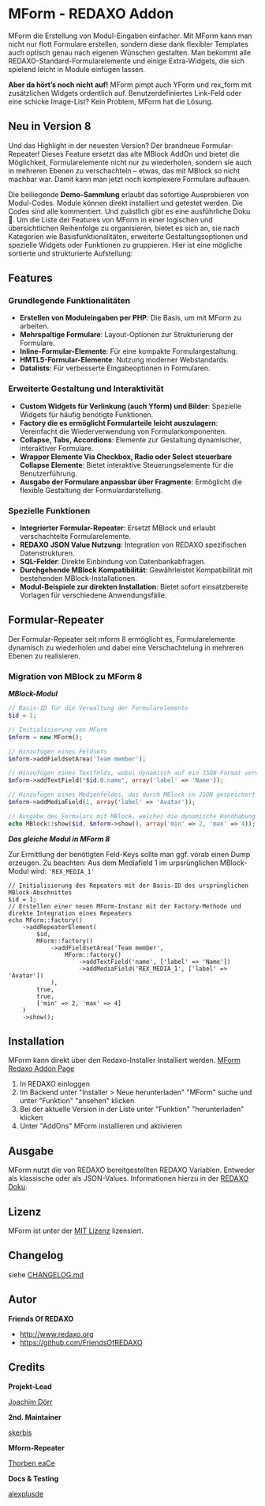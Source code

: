 # MForm - REDAXO Addon

MForm die Erstellung von Modul-Eingaben einfacher. Mit MForm kann man nicht nur flott Formulare erstellen, sondern diese dank flexibler Templates auch optisch genau nach eigenen Wünschen gestalten. Man bekommt alle REDAXO-Standard-Formularelemente und einige Extra-Widgets, die sich spielend leicht in Module einfügen lassen.

**Aber da hört’s noch nicht auf!** 
MForm pimpt auch YForm und rex_form mit zusätzlichen Widgets ordentlich auf. Benutzerdefiniertes Link-Feld oder eine schicke Image-List? Kein Problem, MForm hat die Lösung.

## Neu in Version 8 ###
Und das Highlight in der neuesten Version? Der brandneue Formular-Repeater! Dieses Feature ersetzt das alte MBlock AddOn und bietet die Möglichkeit, Formularelemente nicht nur zu wiederholen, sondern sie auch in mehreren Ebenen zu verschachteln – etwas, das mit MBlock so nicht machbar war. Damit kann man jetzt noch komplexere Formulare aufbauen. 

Die beiliegende **Demo-Sammlung** erlaubt das sofortige Ausprobieren von Modul-Codes. Module können direkt installiert und getestet werden. Die Codes sind alle kommentiert.
Und zuästlich gibt es eine ausführliche Doku 📒.
Um die Liste der Features von MForm in einer logischen und übersichtlichen Reihenfolge zu organisieren, bietet es sich an, sie nach Kategorien wie Basisfunktionalitäten, erweiterte Gestaltungsoptionen und spezielle Widgets oder Funktionen zu gruppieren. Hier ist eine mögliche sortierte und strukturierte Aufstellung:

## Features

### Grundlegende Funktionalitäten
- **Erstellen von Moduleingaben per PHP**: Die Basis, um mit MForm zu arbeiten.
- **Mehrspaltige Formulare**: Layout-Optionen zur Strukturierung der Formulare.
- **Inline-Formular-Elemente**: Für eine kompakte Formulargestaltung.
- **HMTL5-Formular-Elemente**: Nutzung moderner Webstandards.
- **Datalists**: Für verbesserte Eingabeoptionen in Formularen.

### Erweiterte Gestaltung und Interaktivität
- **Custom Widgets für Verlinkung (auch Yform) und Bilder**: Spezielle Widgets für häufig benötigte Funktionen.
- **Factory die es ermöglicht Formularteile leicht auszulagern**: Vereinfacht die Wiederverwendung von Formularkomponenten.
- **Collapse, Tabs, Accordions**: Elemente zur Gestaltung dynamischer, interaktiver Formulare.
- **Wrapper Elemente Via Checkbox, Radio oder Select steuerbare Collapse Elemente**: Bietet interaktive Steuerungselemente für die Benutzerführung.
- **Ausgabe der Formulare anpassbar über Fragmente**: Ermöglicht die flexible Gestaltung der Formulardarstellung.

### Spezielle Funktionen
- **Integrierter Formular-Repeater**: Ersetzt MBlock und erlaubt verschachtelte Formularelemente.
- **REDAXO JSON Value Nutzung**: Integration von REDAXO spezifischen Datenstrukturen.
- **SQL-Felder**: Direkte Einbindung von Datenbankabfragen.
- **Durchgehende MBlock Kompatibilität**: Gewährleistet Kompatibilität mit bestehenden MBlock-Installationen.
- **Modul-Beispiele zur direkten Installation**: Bietet sofort einsatzbereite Vorlagen für verschiedene Anwendungsfälle.

## Formular-Repeater

Der Formular-Repeater seit mform 8 ermöglicht es, Formularelemente dynamisch zu wiederholen und dabei eine Verschachtelung in mehreren Ebenen zu realisieren.

### Migration von MBlock zu MForm 8 

***MBlock-Modul*** 

```php
// Basis-ID für die Verwaltung der Formularelemente
$id = 1;

// Initialisierung von MForm
$mform = new MForm();

// Hinzufügen eines Feldsets
$mform->addFieldsetArea('Team member');

// Hinzufügen eines Textfelds, wobei dynamisch auf ein JSON-Format verwiesen wird
$mform->addTextField("$id.0.name", array('label' => 'Name'));

// Hinzufügen eines Medienfeldes, das durch MBlock in JSON gespeichert wird
$mform->addMediaField(1, array('label' => 'Avatar'));

// Ausgabe des Formulars mit MBlock, welches die dynamische Handhabung der Blöcke erlaubt
echo MBlock::show($id, $mform->show(), array('min' => 2, 'max' => 4));
```

***Das gleiche Modul in MForm 8*** 

Zur Ermittlung der benötigten Feld-Keys sollte man ggf. vorab einen Dump erzeugen. 
Zu beachten: Aus dem Mediafield 1 im urpsrünglichen MBlock-Modul wird: `'REX_MEDIA_1'`

```
// Initialisierung des Repeaters mit der Basis-ID des ursprünglichen MBlock-Abschnittes
$id = 1;
// Erstellen einer neuen MForm-Instanz mit der Factory-Methode und direkte Integration eines Repeaters
echo MForm::factory()
    ->addRepeaterElement(
        $id, 
        MForm::factory()
            ->addFieldsetArea('Team member', 
                MForm::factory()
                    ->addTextField('name', ['label' => 'Name'])
                    ->addMediaField('REX_MEDIA_1', ['label' => 'Avatar'])
            ),
        true, 
        true, 
        ['min' => 2, 'max' => 4]
    )
    ->show();
```



## Installation

MForm kann direkt über den Redaxo-Installer Installiert werden. [MForm Redaxo Addon Page](http://www.redaxo.org/de/download/addons/?addon_id=967&searchtxt=mform&cat_id=-1)

1. In REDAXO einloggen
2. Im Backend unter "Installer > Neue herunterladen" "MForm" suche und unter "Funktion" "ansehen" klicken
3. Bei der aktuelle Version in der Liste unter "Funktion" "herunterladen" klicken
4. Unter "AddOns" MForm installieren und aktivieren

## Ausgabe

MForm nutzt die von REDAXO bereitgestellten REDAXO Variablen. Entweder als klassische oder als JSON-Values.
Informationen hierzu in der [REDAXO Doku](https://www.redaxo.org/doku/main/redaxo-variablen).

## Lizenz

MForm ist unter der [MIT Lizenz](LICENSE.md) lizensiert.

## Changelog

siehe [CHANGELOG.md](https://github.com/FriendsOfREDAXO/mform/blob/master/CHANGELOG.md)

## Autor

**Friends Of REDAXO**

- <http://www.redaxo.org>
- <https://github.com/FriendsOfREDAXO>

## Credits

**Projekt-Lead**

[Joachim Dörr](https://github.com/joachimdoerr)

**2nd. Maintainer**

[skerbis](https://github.com/skerbis)

**Mform-Repeater**

[Thorben eaCe](https://github.com/eaCe)

**Docs & Testing**

[alexplusde](https://github.com/alexplusde)



